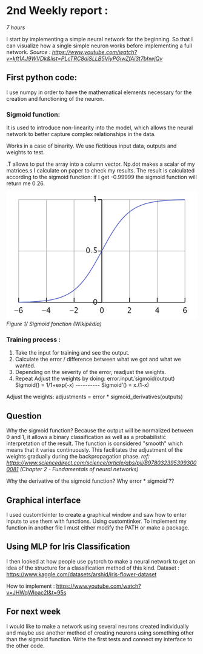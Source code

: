 # 2nd Weekly report :
*7 hours*

I start by implementing a simple neural network for the beginning. So that I can visualize how a single simple neuron works before implementing a full network.
*Source : https://www.youtube.com/watch?v=kft1AJ9WVDk&list=PLcTRC8diSLLB5ViyPGiwZfAi3t7bhwjQv*

## First python code:
I use numpy in order to have the mathematical elements necessary for the creation and functioning of the neuron.

### Sigmoid function:
It is used to introduce non-linearity into the model, which allows the neural network to better capture complex relationships in the data.

Works in a case of binarity.
We use fictitious input data, outputs and weights to test.

.T allows to put the array into a column vector.
Np.dot makes a scalar of my matrices.s
I calculate on paper to check my results.
The result is calculated according to the sigmoid function:
if I get -0.99999 the sigmoid function will return me 0.26.

![alt text](pictures/sigmoid.png)
*Figure 1/ Sigmoid fonction (Wikipédia)*

### Training process :
1.	Take the input for training and see the output.
2. Calculate the error / difference between what we got and what we wanted.
3. Depending on the severity of the error, readjust the weights.
4. Repeat
Adjust the weights by doing: error.input.’sigmoid(output)
Sigmoid() = 1/1+exp(-x) ---------- Sigmoid’() = x.(1-x)

Adjust the weights: adjustments = error * sigmoid_derivatives(outputs)

## Question
Why the sigmoid function?
Because the output will be normalized between 0 and 1, it allows a binary classification as well as a probabilistic interpretation of the result. The function is considered "smooth" which means that it varies continuously. This facilitates the adjustment of the weights gradually during the backpropagation phase.
*ref: https://www.sciencedirect.com/science/article/abs/pii/B9780323953993000081 (Chapter 2 - Fundamentals of neural networks)*

Why the derivative of the sigmoid function?
Why error * sigmoid'??

## Graphical interface
I used customtkinter to create a graphical window and saw how to enter inputs to use them with functions.
Using customtinker.
To implement my function in another file I must either modify the PATH or make a package.
## Using MLP for Iris Classification
I then looked at how people use pytorch to make a neural network to get an idea of ​​the structure for a classification method of this kind.
Dataset : https://www.kaggle.com/datasets/arshid/iris-flower-dataset

How to implement : https://www.youtube.com/watch?v=JHWqWIoac2I&t=95s

## For next week 
I would like to make a network using several neurons created individually and maybe use another method of creating neurons using something other than the sigmoid function.
Write the first tests and connect my interface to the other code.
